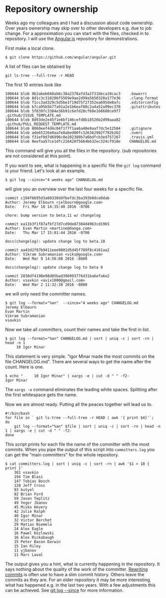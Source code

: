 # Repository ownership

Weeks ago my colleagues and I had a discussion about code ownership. Over years ownership may skip over to other developers e.g. due to job change. For a approximation you can start with the files, checked in to repository. I will use the [Angular.js](https://github.com/angular/angular.git) repository for demonstrations.

<!--more-->

First make a local clone.

```
$ git clone https://github.com/angular/angular.git
```

A list of files can be obtained by

```
git ls-tree --full-tree -r HEAD
```

The first 10 entries look like 

```
100644 blob 9b2abeb660ab6c38a2378afd3a2f31bbca10cac3    .bowerrc
100644 blob 8d1c3c310286f5569e9ae2d99a5b50320a177e36    .clang-format
100644 blob f1cc3ad329c5d5be1f19d75f27352ea695de0afc    .editorconfig
100644 blob b7ca95b5b77a91a2e1b6eaf80c2a4a52a99ec378    .gitattributes
100644 blob 5f639fc3384e36b91c6efd28cf60e168680ce9f7    .github/ISSUE_TEMPLATE.md
100644 blob 8d93de2e45f1e6bf146cefd8b18526b2d99aaa82    .github/PULL_REQUEST_TEMPLATE.md
100644 blob 8060eef4d4c04f1f7f1aa6a48e9aaf7dc5e12584    .gitignore
100644 blob ade65226e0aa7e8abed00fc326362982f792b262    .nvmrc
100644 blob f31ef0d7d6996c8e202380b7a6bdfcb3ed757267    .travis.yml
100644 blob 0eefaa57ce1dfc216428f5664b632ec324cf918e    CHANGELOG.md
```

This command will give you all the files in the repository. (sub repositories are not considered at this point).

If you want to see, what is happening in a specific file the `git log` command is your friend. Let's look at an example.

```
$ git log --since="4 weeks ago" CHANGELOG.md
```

will give you an overview over the last four weeks for a specific file.

```
commit c194f6695d3a00330ddfbefdc3ba393b0dce0dab
Author: Jeremy Elbourn <jelbourn@google.com>
Date:   Fri Mar 18 14:35:40 2016 -0700

chore: bump version to beta.11 w/ changelog

commit ea11b3f1f87afbf27d7cd9de87384d4963cd1965
Author: Evan Martin <martine@danga.com>
Date:   Thu Mar 17 15:01:44 2016 -0700

docs(changelog): update change log to beta.10
                         
commit aa43d2f87b9411eee9801d5d45f789f8c4161aa2
Author: Vikram Subramanian <viks@google.com>
Date:   Wed Mar 9 14:56:08 2016 -0800

docs(changelog): update change log to beta 9

commit 2830df4190e98d05bad396993776d31ba6efa6e2
Author: vsavkin <avix1000@gmail.com>
Date:   Wed Mar 2 11:32:38 2016 -0800
```

we will only need the committer names.

```
$ git log --format="%an"  --since="4 weeks ago" CHANGELOG.md
Jeremy Elbourn
Evan Martin
Vikram Subramanian
vsavkin
```

Now we take all committers, count their names and take the first in list.

```
$ git log --format="%an" CHANGELOG.md | sort | uniq -c | sort -rn | head -n 1
     10 Igor Minar
```

This statement is very simple. "Igor Minar made the most commits on the file CHANGELOG.md". There are several ways to get the name after the count. Here is one.

```
$ echo "     10 Igor Minar" | xargs -e | cut -d " " -f2-
Igor Minar
```

The `xargs -e` command eliminates the leading white spaces. Splitting after the first whitespace gets the name.

Now we are almost ready. Putting all the peaces together will lead us to.

```
#!/bin/bash
for file in ` git ls-tree --full-tree -r HEAD | awk '{ print $4}'`;
do
    git log --format="%an" $file | sort | uniq -c | sort -rn | head -n 1 | xargs -e | cut -d " " -f2-
done
```

This script prints for each file the name of the committer with the most commits. When you pipe the output of this script into `committers.log` you can get the "main committers" for the whole repository.

```
$ cat committers.log | sort | uniq -c | sort -rn | awk '$1 > 10 { print }'
    381 vsavkin
    194 Tim Blasi
    147 Tobias Bosch
    128 Jeff Cross
    93 kutyel
    82 Brian Ford
    59 Jason Teplitz
    49 Yegor Jbanov
    45 Misko Hevery
    42 Julie Ralph
    40 Igor Minar
    32 Victor Berchet
    29 Matias Niemelä
    24 Alex Eagle
    16 Pawel Kozlowski
    16 Alex Rickabaugh
    15 Peter Bacon Darwin
    15 Ian Riley
    11 yjbanov
    11 Marc Laval
```

The output gives you a hint, what is currently happening in the repository. 
It says nothing about the quality of the work of the committer. 
[Rewriting commits](https://git-scm.com/book/en/v2/Git-Tools-Rewriting-History) is often use to have a slim commit history. 
Others leave the commits as they are. 
For an older repository it may be more interesting, what has happened e.g. in the last two years. 
With a few adjustments this can be achieved. 
See [git log --since](https://git-scm.com/docs/git-log) for more information. 
